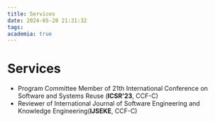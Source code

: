 ```yaml
---
title: Services
date: 2024-05-28 21:31:32
tags:
academia: true
---
```

# Services

+ Program Committee Member of 21th International Conference on Software and Systems Reuse (**ICSR'23**, CCF-C)
+ Reviewer of International Journal of Software Engineering and Knowledge Engineering(**IJSEKE**, CCF-C)